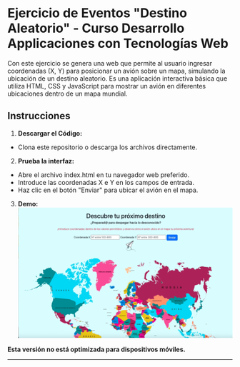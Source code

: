 
# Ejercicio de Eventos "Destino Aleatorio" - Curso Desarrollo Applicaciones con Tecnologías Web

Con este ejercicio se genera una web que permite al usuario ingresar coordenadas (X, Y) para posicionar un avión sobre un mapa, simulando la ubicación de un destino aleatorio. Es una aplicación interactiva básica que utiliza HTML, CSS y JavaScript para mostrar un avión en diferentes ubicaciones dentro de un mapa mundial.

## Instrucciones

1. **Descargar el Código:** 
- Clona este repositorio o descarga los archivos directamente.

2. **Prueba la interfaz:**
- Abre el archivo index.html en tu navegador web preferido.
- Introduce las coordenadas X e Y en los campos de entrada.
- Haz clic en el botón "Enviar" para ubicar el avión en el mapa.

3. **Demo:**
![Destino Aleatorio](images/destino-aleatorio.gif)

**Esta versión no está optimizada para dispositivos móviles.**

---